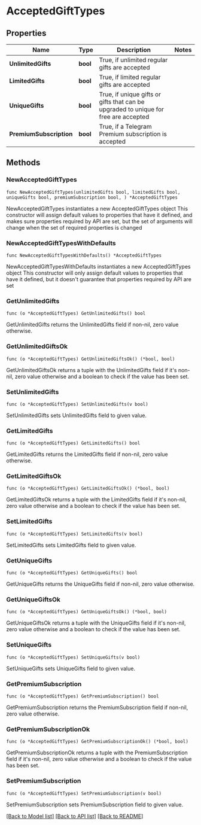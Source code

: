 # AcceptedGiftTypes

## Properties

Name | Type | Description | Notes
------------ | ------------- | ------------- | -------------
**UnlimitedGifts** | **bool** | True, if unlimited regular gifts are accepted | 
**LimitedGifts** | **bool** | True, if limited regular gifts are accepted | 
**UniqueGifts** | **bool** | True, if unique gifts or gifts that can be upgraded to unique for free are accepted | 
**PremiumSubscription** | **bool** | True, if a Telegram Premium subscription is accepted | 

## Methods

### NewAcceptedGiftTypes

`func NewAcceptedGiftTypes(unlimitedGifts bool, limitedGifts bool, uniqueGifts bool, premiumSubscription bool, ) *AcceptedGiftTypes`

NewAcceptedGiftTypes instantiates a new AcceptedGiftTypes object
This constructor will assign default values to properties that have it defined,
and makes sure properties required by API are set, but the set of arguments
will change when the set of required properties is changed

### NewAcceptedGiftTypesWithDefaults

`func NewAcceptedGiftTypesWithDefaults() *AcceptedGiftTypes`

NewAcceptedGiftTypesWithDefaults instantiates a new AcceptedGiftTypes object
This constructor will only assign default values to properties that have it defined,
but it doesn't guarantee that properties required by API are set

### GetUnlimitedGifts

`func (o *AcceptedGiftTypes) GetUnlimitedGifts() bool`

GetUnlimitedGifts returns the UnlimitedGifts field if non-nil, zero value otherwise.

### GetUnlimitedGiftsOk

`func (o *AcceptedGiftTypes) GetUnlimitedGiftsOk() (*bool, bool)`

GetUnlimitedGiftsOk returns a tuple with the UnlimitedGifts field if it's non-nil, zero value otherwise
and a boolean to check if the value has been set.

### SetUnlimitedGifts

`func (o *AcceptedGiftTypes) SetUnlimitedGifts(v bool)`

SetUnlimitedGifts sets UnlimitedGifts field to given value.


### GetLimitedGifts

`func (o *AcceptedGiftTypes) GetLimitedGifts() bool`

GetLimitedGifts returns the LimitedGifts field if non-nil, zero value otherwise.

### GetLimitedGiftsOk

`func (o *AcceptedGiftTypes) GetLimitedGiftsOk() (*bool, bool)`

GetLimitedGiftsOk returns a tuple with the LimitedGifts field if it's non-nil, zero value otherwise
and a boolean to check if the value has been set.

### SetLimitedGifts

`func (o *AcceptedGiftTypes) SetLimitedGifts(v bool)`

SetLimitedGifts sets LimitedGifts field to given value.


### GetUniqueGifts

`func (o *AcceptedGiftTypes) GetUniqueGifts() bool`

GetUniqueGifts returns the UniqueGifts field if non-nil, zero value otherwise.

### GetUniqueGiftsOk

`func (o *AcceptedGiftTypes) GetUniqueGiftsOk() (*bool, bool)`

GetUniqueGiftsOk returns a tuple with the UniqueGifts field if it's non-nil, zero value otherwise
and a boolean to check if the value has been set.

### SetUniqueGifts

`func (o *AcceptedGiftTypes) SetUniqueGifts(v bool)`

SetUniqueGifts sets UniqueGifts field to given value.


### GetPremiumSubscription

`func (o *AcceptedGiftTypes) GetPremiumSubscription() bool`

GetPremiumSubscription returns the PremiumSubscription field if non-nil, zero value otherwise.

### GetPremiumSubscriptionOk

`func (o *AcceptedGiftTypes) GetPremiumSubscriptionOk() (*bool, bool)`

GetPremiumSubscriptionOk returns a tuple with the PremiumSubscription field if it's non-nil, zero value otherwise
and a boolean to check if the value has been set.

### SetPremiumSubscription

`func (o *AcceptedGiftTypes) SetPremiumSubscription(v bool)`

SetPremiumSubscription sets PremiumSubscription field to given value.



[[Back to Model list]](../README.md#documentation-for-models) [[Back to API list]](../README.md#documentation-for-api-endpoints) [[Back to README]](../README.md)


